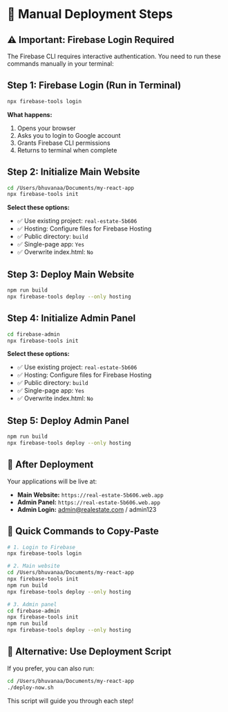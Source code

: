 # 🚀 Manual Deployment Steps

## ⚠️ Important: Firebase Login Required

The Firebase CLI requires interactive authentication. You need to run these commands manually in your terminal:

## Step 1: Firebase Login (Run in Terminal)

```bash
npx firebase-tools login
```

**What happens:**
1. Opens your browser
2. Asks you to login to Google account
3. Grants Firebase CLI permissions
4. Returns to terminal when complete

## Step 2: Initialize Main Website

```bash
cd /Users/bhuvanaa/Documents/my-react-app
npx firebase-tools init
```

**Select these options:**
- ✅ Use existing project: `real-estate-5b606`
- ✅ Hosting: Configure files for Firebase Hosting
- ✅ Public directory: `build`
- ✅ Single-page app: `Yes`
- ✅ Overwrite index.html: `No`

## Step 3: Deploy Main Website

```bash
npm run build
npx firebase-tools deploy --only hosting
```

## Step 4: Initialize Admin Panel

```bash
cd firebase-admin
npx firebase-tools init
```

**Select these options:**
- ✅ Use existing project: `real-estate-5b606`
- ✅ Hosting: Configure files for Firebase Hosting
- ✅ Public directory: `build`
- ✅ Single-page app: `Yes`
- ✅ Overwrite index.html: `No`

## Step 5: Deploy Admin Panel

```bash
npm run build
npx firebase-tools deploy --only hosting
```

## 🎉 After Deployment

Your applications will be live at:
- **Main Website:** `https://real-estate-5b606.web.app`
- **Admin Panel:** `https://real-estate-5b606.web.app`
- **Admin Login:** admin@realestate.com / admin123

## 🚀 Quick Commands to Copy-Paste

```bash
# 1. Login to Firebase
npx firebase-tools login

# 2. Main website
cd /Users/bhuvanaa/Documents/my-react-app
npx firebase-tools init
npm run build
npx firebase-tools deploy --only hosting

# 3. Admin panel
cd firebase-admin
npx firebase-tools init
npm run build
npx firebase-tools deploy --only hosting
```

## 🔧 Alternative: Use Deployment Script

If you prefer, you can also run:

```bash
cd /Users/bhuvanaa/Documents/my-react-app
./deploy-now.sh
```

This script will guide you through each step!
